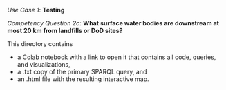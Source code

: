 *Use Case 1*: **Testing**

*Competency Question 2c*: **What surface water bodies are downstream at most 20 km from landfills or DoD sites?**

This directory contains 
- a Colab notebook with a link to open it that contains all code, queries, and visualizations,
- a .txt copy of the primary SPARQL query, and
- an .html file with the resulting interactive map.
